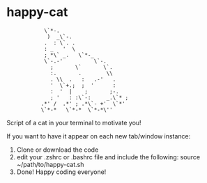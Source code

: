# happy-cat
                \`*-.        
                 )  _\`-.     
                .  : \`. .    
                : _   '  \   
                ; *\` _.   \`*-_
                \`-.-'          \`-.
                  ;       \`       \`. 
                  :.       .        \\
                  . \\  .   :   .-'   .
                  '  \`+.;  ;  '      :
                  :  '  |    ;       ;-.
                  ; '   : :\`-:     _.\`* ;
               .*' /  .*' ; .*\`- +'  \`*'
               \`*-*   \`*-*  \`*-*\''

Script of a cat in your terminal to motivate you!

If you want to have it appear on each new tab/window instance:
1. Clone or download the code
2. edit your .zshrc or .bashrc file and include the following: source ~/path/to/happy-cat.sh
3. Done! Happy coding everyone!
